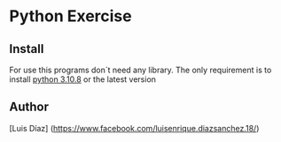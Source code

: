 # Python Exercise

## Install
For use this programs don´t need any library.
The only requirement is to install [python 3.10.8](https://www.python.org/downloads/) or the latest version
## Author
[Luis Díaz] (https://www.facebook.com/luisenrique.diazsanchez.18/)
